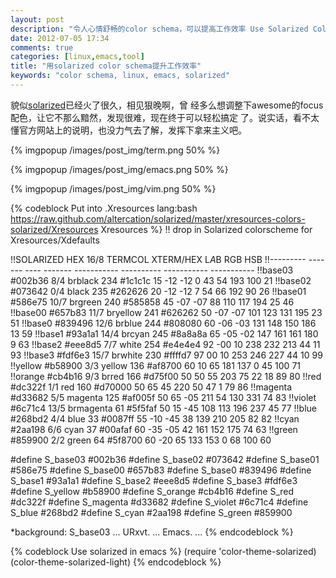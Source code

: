 ```yaml
---
layout: post
description: "令人心情舒畅的color schema，可以提高工作效率 Use Solarized Color Schemea under ArchLinux and Awesome"
date: 2012-07-05 17:34
comments: true
categories: [linux,emacs,tool]
title: "用solarized color schema提升工作效率"
keywords: "color schema, linux, emacs, solarized" 
---
```

貌似[solarized](http://www.solarized.com/)已经火了很久，相见狠晚啊，曾
经多么想调整下awesome的focus配色，让它不那么黯然，发现很难，现在终于可以轻松搞定
了。说实话，看不太懂官方网站上的说明，也没力气去了解，发挥下拿来主义吧。

{% imgpopup /images/post_img/term.png 50%  %}
<!-- more -->
{% imgpopup /images/post_img/emacs.png 50%  %}

{% imgpopup /images/post_img/vim.png 50%  %}

{% codeblock Put into .Xresources lang:bash https://raw.github.com/altercation/solarized/master/xresources-colors-solarized/Xresources Xresources %}
!! drop in Solarized colorscheme for Xresources/Xdefaults

!!SOLARIZED HEX     16/8 TERMCOL  XTERM/HEX   L*A*B      RGB         HSB
!!--------- ------- ---- -------  ----------- ---------- ----------- -----------
!!base03    #002b36  8/4 brblack  234 #1c1c1c 15 -12 -12   0  43  54 193 100  21
!!base02    #073642  0/4 black    235 #262626 20 -12 -12   7  54  66 192  90  26
!!base01    #586e75 10/7 brgreen  240 #585858 45 -07 -07  88 110 117 194  25  46
!!base00    #657b83 11/7 bryellow 241 #626262 50 -07 -07 101 123 131 195  23  51
!!base0     #839496 12/6 brblue   244 #808080 60 -06 -03 131 148 150 186  13  59
!!base1     #93a1a1 14/4 brcyan   245 #8a8a8a 65 -05 -02 147 161 161 180   9  63
!!base2     #eee8d5  7/7 white    254 #e4e4e4 92 -00  10 238 232 213  44  11  93
!!base3     #fdf6e3 15/7 brwhite  230 #ffffd7 97  00  10 253 246 227  44  10  99
!!yellow    #b58900  3/3 yellow   136 #af8700 60  10  65 181 137   0  45 100  71
!!orange    #cb4b16  9/3 brred    166 #d75f00 50  50  55 203  75  22  18  89  80
!!red       #dc322f  1/1 red      160 #d70000 50  65  45 220  50  47   1  79  86
!!magenta   #d33682  5/5 magenta  125 #af005f 50  65 -05 211  54 130 331  74  83
!!violet    #6c71c4 13/5 brmagenta 61 #5f5faf 50  15 -45 108 113 196 237  45  77
!!blue      #268bd2  4/4 blue      33 #0087ff 55 -10 -45  38 139 210 205  82  82
!!cyan      #2aa198  6/6 cyan      37 #00afaf 60 -35 -05  42 161 152 175  74  63
!!green     #859900  2/2 green     64 #5f8700 60 -20  65 133 153   0  68 100  60

#define S_base03        #002b36
#define S_base02        #073642
#define S_base01        #586e75
#define S_base00        #657b83
#define S_base0         #839496
#define S_base1         #93a1a1
#define S_base2         #eee8d5
#define S_base3         #fdf6e3
#define S_yellow        #b58900
#define S_orange        #cb4b16
#define S_red           #dc322f
#define S_magenta       #d33682
#define S_violet        #6c71c4
#define S_blue          #268bd2
#define S_cyan          #2aa198
#define S_green         #859900

*background:            S_base03
...
URxvt.
...
Emacs.
...
{% endcodeblock %}

{% codeblock Use solarized in emacs %}
(require 'color-theme-solarized)
(color-theme-solarized-light)
{% endcodeblock %}



